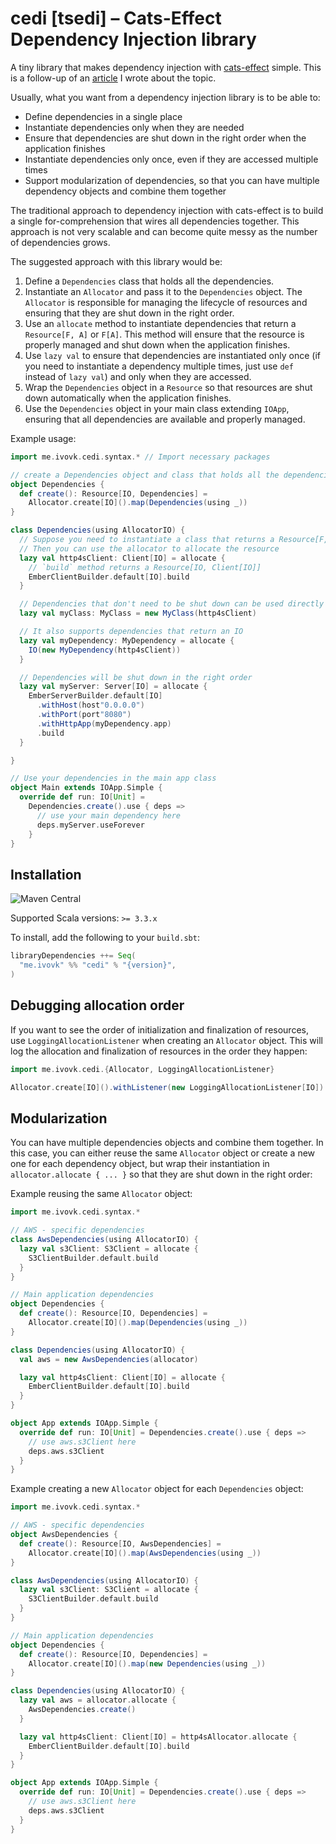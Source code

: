 # cedi [tsedi] – Cats-Effect Dependency Injection library

A tiny library that makes dependency injection with [cats-effect](https://github.com/typelevel/cats-effect) simple.
This is a follow-up of
an [article](https://medium.com/@ivovk/dependency-injection-with-cats-effect-resource-monad-ad7cd47b977) I wrote about
the topic.

Usually, what you want from a dependency injection library is to be able to:

- Define dependencies in a single place
- Instantiate dependencies only when they are needed
- Ensure that dependencies are shut down in the right order when the application finishes
- Instantiate dependencies only once, even if they are accessed multiple times
- Support modularization of dependencies, so that you can have multiple dependency objects and combine them together

The traditional approach to dependency injection with cats-effect is to build a single for-comprehension that wires all
dependencies together. This approach is not very scalable and can become quite messy as the number of dependencies
grows.

The suggested approach with this library would be:

1. Define a `Dependencies` class that holds all the dependencies.
2. Instantiate an `Allocator` and pass it to the `Dependencies` object. The `Allocator` is responsible for
   managing the lifecycle of resources and ensuring that they are shut down in the right order.
3. Use an `allocate` method to instantiate dependencies that return a `Resource[F, A]` or `F[A]`. This method will
   ensure that the resource is properly managed and shut down when the application finishes.
4. Use `lazy val` to ensure that dependencies are instantiated only once (if you need
   to instantiate a dependency multiple times, just use `def` instead of `lazy val`) and only when they are accessed.
5. Wrap the `Dependencies` object in a `Resource` so that resources are shut down automatically when the
   application finishes.
6. Use the `Dependencies` object in your main class extending `IOApp`, ensuring that all dependencies are available and
   properly managed.

Example usage:

```scala
import me.ivovk.cedi.syntax.* // Import necessary packages

// create a Dependencies object and class that holds all the dependencies:
object Dependencies {
  def create(): Resource[IO, Dependencies] =
    Allocator.create[IO]().map(Dependencies(using _))
}

class Dependencies(using AllocatorIO) {
  // Suppose you need to instantiate a class that returns a Resource[F, A]
  // Then you can use the allocator to allocate the resource
  lazy val http4sClient: Client[IO] = allocate {
    // `build` method returns a Resource[IO, Client[IO]]
    EmberClientBuilder.default[IO].build
  }

  // Dependencies that don't need to be shut down can be used directly
  lazy val myClass: MyClass = new MyClass(http4sClient)

  // It also supports dependencies that return an IO
  lazy val myDependency: MyDependency = allocate {
    IO(new MyDependency(http4sClient))
  }

  // Dependencies will be shut down in the right order
  lazy val myServer: Server[IO] = allocate {
    EmberServerBuilder.default[IO]
      .withHost(host"0.0.0.0")
      .withPort(port"8080")
      .withHttpApp(myDependency.app)
      .build
  }

}

// Use your dependencies in the main app class
object Main extends IOApp.Simple {
  override def run: IO[Unit] =
    Dependencies.create().use { deps =>
      // use your main dependency here
      deps.myServer.useForever
    }
}
```

## Installation

![Maven Central](https://img.shields.io/maven-central/v/me.ivovk/cedi_3?style=flat-square&color=green)

Supported Scala versions: `>= 3.3.x`

To install, add the following to your `build.sbt`:

```scala
libraryDependencies ++= Seq(
  "me.ivovk" %% "cedi" % "{version}",
)
```

## Debugging allocation order

If you want to see the order of initialization and finalization of resources, use `LoggingAllocationListener` when
creating an `Allocator` object. This will log the allocation and finalization of resources in the order they happen:

```scala
import me.ivovk.cedi.{Allocator, LoggingAllocationListener}

Allocator.create[IO]().withListener(new LoggingAllocationListener[IO])
```

## Modularization

You can have multiple dependencies objects and combine them together. In this case, you can either reuse the same
`Allocator` object or create a new one for each dependency object, but wrap their instantiation
in `allocator.allocate { ... }` so that they are shut down in the right order:

Example reusing the same `Allocator` object:

```scala
import me.ivovk.cedi.syntax.*

// AWS - specific dependencies
class AwsDependencies(using AllocatorIO) {
  lazy val s3Client: S3Client = allocate {
    S3ClientBuilder.default.build
  }
}

// Main application dependencies
object Dependencies {
  def create(): Resource[IO, Dependencies] =
    Allocator.create[IO]().map(Dependencies(using _))
}

class Dependencies(using AllocatorIO) {
  val aws = new AwsDependencies(allocator)

  lazy val http4sClient: Client[IO] = allocate {
    EmberClientBuilder.default[IO].build
  }
}

object App extends IOApp.Simple {
  override def run: IO[Unit] = Dependencies.create().use { deps =>
    // use aws.s3Client here
    deps.aws.s3Client
  }
}
```

Example creating a new `Allocator` object for each `Dependencies` object:

```scala
import me.ivovk.cedi.syntax.*

// AWS - specific dependencies
object AwsDependencies {
  def create(): Resource[IO, AwsDependencies] =
    Allocator.create[IO]().map(AwsDependencies(using _))
}

class AwsDependencies(using AllocatorIO) {
  lazy val s3Client: S3Client = allocate {
    S3ClientBuilder.default.build
  }
}

// Main application dependencies
object Dependencies {
  def create(): Resource[IO, Dependencies] =
    Allocator.create[IO]().map(new Dependencies(using _))
}

class Dependencies(using AllocatorIO) {
  lazy val aws = allocator.allocate {
    AwsDependencies.create()
  }

  lazy val http4sClient: Client[IO] = http4sAllocator.allocate {
    EmberClientBuilder.default[IO].build
  }
}

object App extends IOApp.Simple {
  override def run: IO[Unit] = Dependencies.create().use { deps =>
    // use aws.s3Client here
    deps.aws.s3Client
  }
}
```
